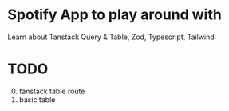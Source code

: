 # Spotify App to play around with

Learn about Tanstack Query & Table, Zod, Typescript, Tailwind

# TODO

0. tanstack table route
1. basic table
